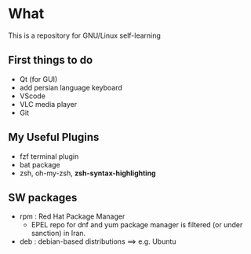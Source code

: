 # What
This is a repository for GNU/Linux self-learning

## First things to do
- Qt (for GUI)
- add persian language keyboard
- VScode
- VLC media player
- Git

## My Useful Plugins
-   fzf terminal plugin
-   bat package
-   zsh, oh-my-zsh, **zsh-syntax-highlighting**


## SW packages
- rpm   : Red Hat Package Manager
    - EPEL repo for dnf and yum package manager is filtered (or under sanction) in Iran.
- deb   : debian-based distributions ==> e.g. Ubuntu 
